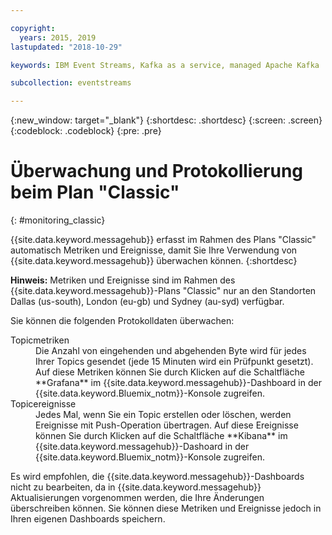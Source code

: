 ```yaml
---

copyright:
  years: 2015, 2019
lastupdated: "2018-10-29"

keywords: IBM Event Streams, Kafka as a service, managed Apache Kafka

subcollection: eventstreams

---
```


{:new_window: target="_blank"}
{:shortdesc: .shortdesc}
{:screen: .screen}
{:codeblock: .codeblock}
{:pre: .pre}


# Überwachung und Protokollierung beim Plan "Classic" 
{: #monitoring_classic}

{{site.data.keyword.messagehub}} erfasst im Rahmen des Plans "Classic" automatisch Metriken und Ereignisse, damit Sie Ihre Verwendung von {{site.data.keyword.messagehub}} überwachen können.
{:shortdesc}

**Hinweis:** Metriken und Ereignisse sind im Rahmen des {{site.data.keyword.messagehub}}-Plans "Classic" nur an den Standorten Dallas (us-south), London (eu-gb) und Sydney (au-syd) verfügbar. 


Sie können die folgenden Protokolldaten überwachen:

<dl>
<dt>Topicmetriken</dt>
<dd>Die Anzahl von eingehenden und abgehenden Byte wird für jedes Ihrer Topics gesendet (jede 15 Minuten wird ein Prüfpunkt gesetzt). Auf diese Metriken
können Sie durch Klicken auf die Schaltfläche **Grafana** im {{site.data.keyword.messagehub}}-Dashboard in der {{site.data.keyword.Bluemix_notm}}-Konsole zugreifen.
</dd>
<dt>Topicereignisse</dt>
<dd>Jedes Mal, wenn Sie ein Topic erstellen oder löschen, werden Ereignisse mit Push-Operation übertragen. Auf diese Ereignisse können Sie
durch Klicken auf die Schaltfläche **Kibana** im {{site.data.keyword.messagehub}}-Dashoard in der {{site.data.keyword.Bluemix_notm}}-Konsole zugreifen.</dd>
</dl>


Es wird empfohlen, die {{site.data.keyword.messagehub}}-Dashboards nicht zu bearbeiten, da
in {{site.data.keyword.messagehub}} Aktualisierungen vorgenommen werden, die Ihre Änderungen
überschreiben können. Sie können diese Metriken und Ereignisse jedoch in Ihren eigenen Dashboards speichern.


